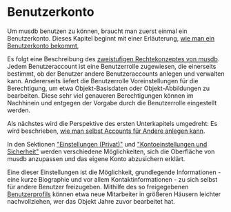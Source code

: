 # Benutzerkonto

Um musdb benutzen zu können, braucht man zuerst einmal ein Benutzerkonto.
Dieses Kapitel beginnt mit einer Erläuterung, [wie man ein Benutzerkonto bekommt](Zugang-erhalten.md),

Es folgt eine Beschreibung des [zweistufigen Rechtekonzeptes von musdb](Berechtigungen.md).
Jedem Benutzeraccount ist eine Benutzerrolle zugewiesen, die einerseits bestimmt,
ob der Benutzer andere Benutzeraccounts anlegen und verwalten kann. Andererseits
liefert die Benutzerrolle Voreinstellungen für die Berechtigung, um etwa Objekt-Basisdaten
oder Objekt-Abbildungen zu bearbeiten. Diese sehr viel genaueren Berechtigungen können im
Nachhinein und entgegen der Vorgabe durch die Benutzerrolle eingestellt werden.

Als nächstes wird die Perspektive des ersten Unterkapitels umgedreht: Es wird beschrieben,
[wie man selbst Accounts für Andere anlegen kann](Neues-Kontro-hinzufuegen.md).

In den Sektionen ["Einstellungen (Privat)"](Einstellungen.md) und
["Kontoeinstellungen und Sicherheit"](Kontoeinstellungen-Sicherheit.md) werden
verschiedene Möglichkeiten, sich die Oberfläche von musdb anzupassen und das eigene Konto
abzusichern erklärt.

Eine dieser Einstellungen ist die Möglichkeit, grundlegende Informationen - eine
kurze Biographie und vor allem Kontaktinformationen - zu sich selbst für andere
Benutzer freizugeben. Mithilfe des so freigegebenen [Benutzerprofils](Profil.md) können
etwa neue Mitarbeiter in größeren Häusern leichter nachvollziehen, wer das Objekt Jahre
zuvor bearbeitet hat.
